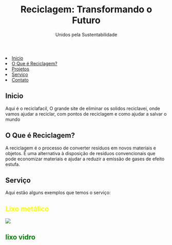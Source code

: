 <!DOCTYPE html> 
<html lang="pt-br">
<head>
    <meta charset="UTF-8">
    <meta name="viewport" content="width=device-width, initial-scale=1.0">

</head>
<body>
    <header>
        <h1>Reciclagem: Transformando o Futuro</h1>
        <p>Unidos pela Sustentabilidade</p>
    </header>
    <nav>
    <li><a href="#Inicio">Inicio</a></li>
    <li><a href="#o-que-e">O Que é Reciclagem?</a></li>
    <li><a href="#projetos">Projetos</a></li>
    <li><a href="#Serviço">Serviço</a></li>
    <li><a href="#contato">Contato</a></li>
    </nav>
    <div class="container">
        <section id="Inicio">
            <h2>Inicio</h2>
            <p>Aqui é o reciclafacil, O grande site de eliminar os solidos reciclavei, onde vamos ajudar a reciclar, com pontos de reciclagem e como ajudar a salvar o mundo</p>
        </section>
        <section id="o-que-e">
            <h2>O Que é Reciclagem?</h2>
            <p>A reciclagem é o processo de converter resíduos em novos materiais e objetos. É uma alternativa à disposição de resíduos convencionais que pode economizar materiais e ajudar a reduzir a emissão de gases de efeito estufa.</p>
        </section>
        <section id="Serviço">
            <h2>Serviço</h2>
            <p>Aqui estão alguns exemplos que temos o serviço:</p>
             <h2 style="color: yellow">Lixo metálico</h2>                                                                                   <div>
    <img src="https://cdn.discordapp.com/attachments/1018992738349355059/1280943589911691356/image.png?ex=66d9eb2e&is=66d899ae&hm=fe677b5e116c603c5401f2cd5e45d7dcf256b410a9b805c7fd057e97ac7511a0&"
        
</section>

<section>
<h2 style="color: green;">lixo vidro</h2>
<img spc="https://cdn.discordapp.com/attachments/1018992738349355059/1280943086700072990/image.png?ex=66d9eab6&is=66d89936&hm=767a53676a183ca9591097b99c3c880814fa5a49ec8d1e4b9e05fd74df1df7f3&"  

</section>
   </div>
   
   
   


